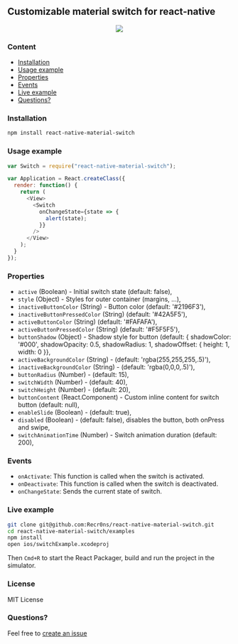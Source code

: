 ## Customizable material switch for react-native

<p align="center">
    <img src ="http://oi57.tinypic.com/2rysl94.jpg" />
</p>

### Content

* [Installation](#installation)
* [Usage example](#usage-example)
* [Properties](#properties)
* [Events](#events)
* [Live example](#live-example)
* [Questions?](#questions)

### Installation

```bash
npm install react-native-material-switch
```

### Usage example

```javascript
var Switch = require("react-native-material-switch");

var Application = React.createClass({
  render: function() {
    return (
      <View>
        <Switch
          onChangeState={state => {
            alert(state);
          }}
        />
      </View>
    );
  }
});
```

### Properties

* `active` (Boolean) - Initial switch state (default: false),
* `style` (Object) - Styles for outer container (margins, ...),
* `inactiveButtonColor` (String) - Button color (default: '#2196F3'),
* `inactiveButtonPressedColor` (String) (default: '#42A5F5'),
* `activeButtonColor` (String) (default: '#FAFAFA'),
* `activeButtonPressedColor` (String) (default: '#F5F5F5'),
* `buttonShadow` (Object) - Shadow style for button (default: { shadowColor: '#000', shadowOpacity: 0.5, shadowRadius: 1, shadowOffset: { height: 1, width: 0 }},
* `activeBackgroundColor` (String) - (default: 'rgba(255,255,255,.5)'),
* `inactiveBackgroundColor` (String) - (default: 'rgba(0,0,0,.5)'),
* `buttonRadius` (Number) - (default: 15),
* `switchWidth` (Number) - (default: 40),
* `switchHeight` (Number) - (default: 20),
* `buttonContent` (React.Component) - Custom inline content for switch button (default: null),
* `enableSlide` (Boolean) - (default: true),
* `disabled` (Boolean) - (default: false), disables the button, both onPress and swipe,
* `switchAnimationTime` (Number) - Switch animation duration (default: 200),

### Events

* `onActivate`: This function is called when the switch is activated.
* `onDeactivate`: This function is called when the switch is deactivated.
* `onChangeState`: Sends the current state of switch.

### Live example

```sh
git clone git@github.com:Recr0ns/react-native-material-switch.git
cd react-native-material-switch/examples
npm install
open ios/switchExample.xcodeproj
```

Then `Cmd+R` to start the React Packager, build and run the project in the simulator.

### License

MIT License

### Questions?

Feel free to [create an issue](https://github.com/Recr0ns/react-native-material-switch/issues)
